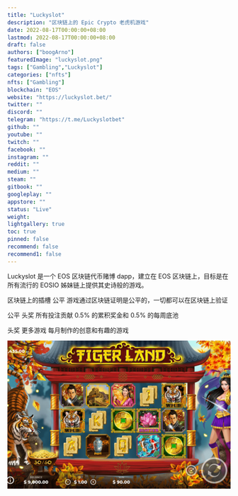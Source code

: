 ```yaml
---
title: "Luckyslot"
description: "区块链上的 Epic Crypto 老虎机游戏"
date: 2022-08-17T00:00:00+08:00
lastmod: 2022-08-17T00:00:00+08:00
draft: false
authors: ["boogArno"]
featuredImage: "luckyslot.png"
tags: ["Gambling","Luckyslot"]
categories: ["nfts"]
nfts: ["Gambling"]
blockchain: "EOS"
website: "https://luckyslot.bet/"
twitter: ""
discord: ""
telegram: "https://t.me/Luckyslotbet"
github: ""
youtube: ""
twitch: ""
facebook: ""
instagram: ""
reddit: ""
medium: ""
steam: ""
gitbook: ""
googleplay: ""
appstore: ""
status: "Live"
weight: 
lightgallery: true
toc: true
pinned: false
recommend: false
recommend1: false
---
```

Luckyslot 是一个 EOS 区块链代币赌博 dapp，建立在 EOS 区块链上，目标是在所有流行的 EOSIO 姊妹链上提供其史诗般的游戏。

区块链上的插槽 公平
游戏通过区块链证明是公平的，一切都可以在区块链上验证

公平 头奖
所有投注贡献 0.5% 的累积奖金和 0.5% 的每周底池

头奖 更多游戏
每月制作的创意和有趣的游戏

![luckyslot-dapp-gambling-eos-image3_b6637c4ac331503284da2b89f9e125fb](luckyslot-dapp-gambling-eos-image3_b6637c4ac331503284da2b89f9e125fb.png)